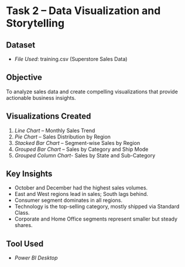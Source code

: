 # Task 2 – Data Visualization and Storytelling 

##  Dataset
- *File Used*: training.csv (Superstore Sales Data)

##  Objective
To analyze sales data and create compelling visualizations that provide actionable business insights.

##  Visualizations Created
1. *Line Chart* – Monthly Sales Trend
2. *Pie Chart* – Sales Distribution by Region
3. *Stacked Bar Chart* – Segment-wise Sales by Region
4. *Grouped Bar Chart* – Sales by Category and Ship Mode
5. *Grouped Column Chart*- Sales by State and Sub-Category

##  Key Insights
- October and December had the highest sales volumes.
- East and West regions lead in sales; South lags behind.
- Consumer segment dominates in all regions.
- Technology is the top-selling category, mostly shipped via Standard Class.
- Corporate and Home Office segments represent smaller but steady shares.

##  Tool Used
- *Power BI Desktop*
